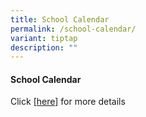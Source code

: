 ```yaml
---
title: School Calendar
permalink: /school-calendar/
variant: tiptap
description: ""
---
```

<h4><strong>School Calendar</strong><br></h4>
<p>Click [<a href="https://outlook.office365.com/calendar/published/c5c842578e5342ee9a7174996621de50@schools.gov.sg/ba0d699fd7754e3394b2eb9dcbdb0fee4878139603796308745/calendar.html" rel="noopener nofollow" target="_blank">here</a>]
for more details</p>